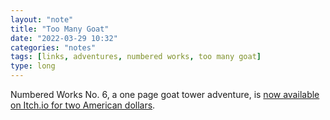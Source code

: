 ```yaml
---
layout: "note"
title: "Too Many Goat"
date: "2022-03-29 10:32"
categories: "notes"
tags: [links, adventures, numbered works, too many goat]
type: long
---
```


Numbered Works No. 6, a one page goat tower adventure, is [now available on Itch.io for two American dollars](https://numbered-works.itch.io/too-many-goat).
